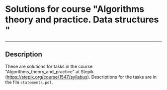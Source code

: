 # Solutions for course "Algorithms theory and practice. Data structures "
_____________________________
## Description
These are solutions for tasks in the course "Algorithms_theory_and_practice" at Stepik (https://stepik.org/course/1547/syllabus). 
Descriptions for the tasks are in the file `statements.pdf`.





